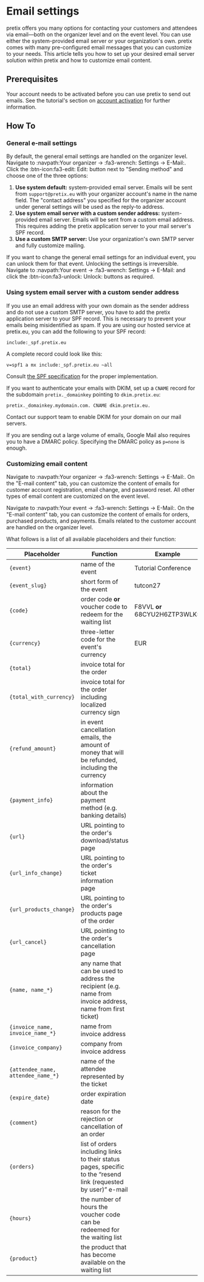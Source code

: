 # Email settings 

pretix offers you many options for contacting your customers and attendees via email—both on the organizer level and on the event level. 
You can use either the system-provided email server or your organization's own. 
pretix comes with many pre-configured email messages that you can customize to your needs. 
This article tells you how to set up your desired email server solution within pretix and how to customize email content. 

## Prerequisites

Your account needs to be activated before you can use pretix to send out emails. 
See the tutorial's section on [account activation](../tutorial/organizer-account.md#activation) for further information. 

## How To 

### General e-mail settings 

By default, the general email settings are handled on the organizer level. 
Navigate to :navpath:Your organizer → :fa3-wrench: Settings → E-Mail:. 
Click the :btn-icon:fa3-edit: Edit: button next to "Sending method" and choose one of the three options: 

 1. **Use system default:** system-provided email server. 
 Emails will be sent from `support@pretix.eu` with your organizer account's name in the name field. 
 The "contact address" you specified for the organizer account under general settings will be used as the reply-to address. 
 2. **Use system email server with a custom sender address:** system-provided email server. 
 Emails will be sent from a custom email address. 
 This requires adding the pretix application server to your mail server's SPF record.
 3. **Use a custom SMTP server:** Use your organization's own SMTP server and fully customize mailing. 

If you want to change the general email settings for an individual event, you can unlock them for that event. 
Unlocking the settings is irreversible. 
Navigate to :navpath:Your event → :fa3-wrench: Settings → E-Mail: and click the :btn-icon:fa3-unlock: Unlock: buttons as required. 

### Using system email server with a custom sender address

If you use an email address with your own domain as the sender address and do not use a custom SMTP server, you have to add the pretix application server to your SPF record.
This is necessary to prevent your emails being misidentified as spam. 
If you are using our hosted service at pretix.eu, you can add the following to your SPF record:

`include:_spf.pretix.eu`

A complete record could look like this:

`v=spf1 a mx include:_spf.pretix.eu ~all`

Consult [the SPF specification](http://www.open-spf.org/SPF_Record_Syntax/) for the proper implementation.

If you want to authenticate your emails with DKIM, set up a `CNAME` record for the subdomain `pretix._domainkey` pointing to `dkim.pretix.eu`:

`pretix._domainkey.mydomain.com. CNAME dkim.pretix.eu.`

Contact our support team to enable DKIM for your domain on our mail servers. 

If you are sending out a large volume of emails, Google Mail also requires you to have a DMARC policy. 
Specifying the DMARC policy as `p=none` is enough. 

### Customizing email content 

Navigate to :navpath:Your organizer → :fa3-wrench: Settings → E-Mail:. 
On the "E-mail content" tab, you can customize the content of emails for customer account registration, email change, and password reset. 
All other types of email content are customized on the event level. 

Navigate to :navpath:Your event → :fa3-wrench: Settings → E-Mail:. 
On the "E-mail content" tab, you can customize the content of emails for orders, purchased products, and payments. 
Emails related to the customer account are handled on the organizer level. 

What follows is a list of all available placeholders and their function: 

| Placeholder                        | Function                                                                                                         | Example             | 
|------------------------------------|------------------------------------------------------------------------------------------------------------------|---------------------|
| `{event}`                          | name of the event                                                                                            | Tutorial Conference | 
| `{event_slug}`                     | short form of the event                                                                                      | tutcon27 |
| `{code}`                           | order code **or** voucher code to redeem for the waiting list                                            | F8VVL **or** 68CYU2H6ZTP3WLK5 |
| `{currency}`                       | three-letter code for the event's currency                                                                       | EUR |
| `{total}`                          | invoice total for the order                                                                                      |   |
| `{total_with_currency}`            | invoice total for the order including localized currency sign                                                    |   |
| `{refund_amount}`                  | in event cancellation emails, the amount of money that will be refunded, including the currency                  |  |
| `{payment_info}`                   | information about the payment method (e.g. banking details)                                           |  |
| `{url}`                            | URL pointing to the order's download/status page                                                         |  |
| `{url_info_change}`                | URL pointing to the order's ticket information page                            |  |
| `{url_products_change}`            | URL pointing to the order's products page of the order                     |  |
| `{url_cancel}`                     | URL pointing to the order's cancellation page                                     |  |
| `{name, name_*}`                   | any name that can be used to address the recipient (e.g. name from invoice address, name from first ticket)   |  |
| `{invoice_name, invoice_name_*}`   | name from invoice address                                                                            |  |
| `{invoice_company}`                | company from invoice address                                                                         |  |
| `{attendee_name, attendee_name_*}` | name of the attendee represented by the ticket                                                               |  |
| `{expire_date}`                    | order expiration date                                                                                      |  |
| `{comment}`                        | reason for the rejection or cancellation of an order                                         |  |
| `{orders}`                         | list of orders including links to their status pages, specific to the “resend link (requested by user)” e-mail |  |
| `{hours}`                          | the number of hours the voucher code can be redeemed for the waiting list                                       |  |
| `{product}`                        | the product that has become available on the waiting list                                              |  |

	

	


	



	



	

